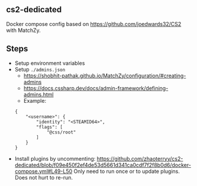 ## cs2-dedicated
Docker compose config based on https://github.com/joedwards32/CS2 with MatchZy.

## Steps

- Setup environment variables
- Setup `./admins.json`
    - https://shobhit-pathak.github.io/MatchZy/configuration/#creating-admins
    - https://docs.cssharp.dev/docs/admin-framework/defining-admins.html
    - Example:
    ```
    {
        "<username>": {
            "identity": "<STEAMID64>",
            "flags": [
                "@css/root"
            ]
        }
    }
    ```
- Install plugins by uncommenting: https://github.com/zhaoterryy/cs2-dedicated/blob/f09e450f2ef4de53d5661d341ca0cdf7f2f8b0d6/docker-compose.yml#L49-L50 Only need to run once or to update plugins. Does not hurt to re-run.
